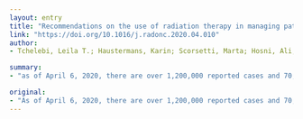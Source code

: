 ```yaml
---
layout: entry
title: "Recommendations on the use of radiation therapy in managing patients with gastrointestinal malignancies in the era of COVID-19"
link: "https://doi.org/10.1016/j.radonc.2020.04.010"
author:
- Tchelebi, Leila T.; Haustermans, Karin; Scorsetti, Marta; Hosni, Ali; Huguet, Florence; Hawkins, Maria A.; Dawson, Laura A.; Goodman, Karyn

summary:
- "as of April 6, 2020, there are over 1,200,000 reported cases and 70,000 deaths worldwide due to COVID-19, the disease caused by the SARS-CoV-2 virus. The most effective means of minimizing the spread of the virus is through reducing interactions between individuals. We performed a review of the literature, as well as national and international treatment guidelines. This work is to guide radiation oncologists managing patients with gastrointestinal cancers during the COVId-19 crisis to maintain the safety of our patients. CDC: There are more than 70,000 cases and 16,000 reported cases, according to the disease. As of April 6."

original:
- "As of April 6, 2020, there are over 1,200,000 reported cases and 70,000 deaths worldwide due to COVID-19, the disease caused by the SARS-CoV-2 virus, and these numbers rise exponentially by the day.[1] According to the Centers for Disease Control (CDC), the most effective means of minimizing the spread of the virus is through reducing interactions between individuals.[2] We performed a review of the literature, as well as national and international treatment guidelines, seeking data in support of the RADS principle (Remote visits, Avoid radiation, Defer radiation, Shorten radiation)[3] as it applies to gastrointestinal cancers. The purpose of the present work is to guide radiation oncologists managing patients with gastrointestinal cancers during the COVID-19 crisis in order to maintain the safety of our patients, while minimizing the impact of the pandemic on cancer outcomes."
---
```


